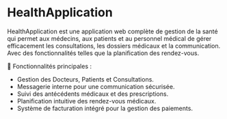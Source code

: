 # HealthApplication
HealthApplication est une application web complète de gestion de la santé qui permet aux médecins, aux patients et au personnel médical de gérer efficacement les consultations, les dossiers médicaux et la communication. Avec des fonctionnalités telles que la planification des rendez-vous.

🚀 Fonctionnalités principales :
- Gestion des Docteurs, Patients et Consultations.
- Messagerie interne pour une communication sécurisée.
- Suivi des antécédents médicaux et des prescriptions.
- Planification intuitive des rendez-vous médicaux.
- Système de facturation intégré pour la gestion des paiements.
